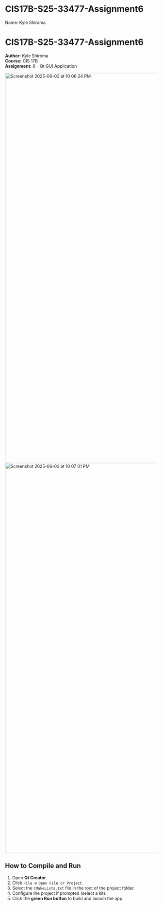 # CIS17B-S25-33477-Assignment6

Name: Kyle Shiroma


# CIS17B-S25-33477-Assignment6

**Author:** Kyle Shiroma  
**Course:** CIS 17B  
**Assignment:** 6 – Qt GUI Application  

<img width="1280" alt="Screenshot 2025-06-03 at 10 06 24 PM" src="https://github.com/user-attachments/assets/b3c81de5-7f8a-4676-a604-84b73226011a" />

<img width="1280" alt="Screenshot 2025-06-03 at 10 07 01 PM" src="https://github.com/user-attachments/assets/c6ae6697-f99d-4e41-a95e-6d19ba25575c" />


## How to Compile and Run
1. Open **Qt Creator**.
2. Click `File` → `Open File or Project`.
3. Select the `CMakeLists.txt` file in the root of the project folder.
4. Configure the project if prompted (select a kit).
5. Click the **green Run button** to build and launch the app.
